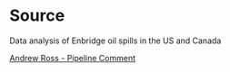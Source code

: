 # Source

Data analysis of Enbridge oil spills in the US and Canada

[Andrew Ross - Pipeline Comment](https://github.com/asross/pipeline-comment)